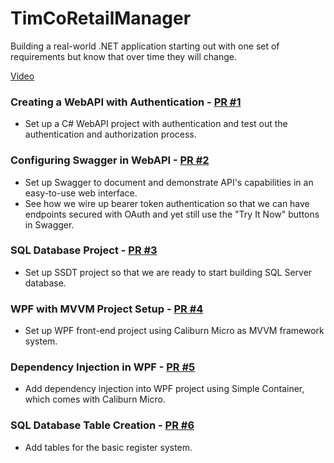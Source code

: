 # TimCoRetailManager
Building a real-world .NET application starting out with one set of requirements but know that over time they will change.

[Video](https://www.youtube.com/playlist?list=PLLWMQd6PeGY0bEMxObA6dtYXuJOGfxSPx)

### Creating a WebAPI with Authentication - [PR #1](https://github.com/albertospelta/TimCoRetailManager/pull/1)
* Set up a C# WebAPI project with authentication and test out the authentication and authorization process.

### Configuring Swagger in WebAPI - [PR #2](https://github.com/albertospelta/TimCoRetailManager/pull/2)
* Set up Swagger to document and demonstrate API's capabilities in an easy-to-use web interface. 
* See how we wire up bearer token authentication so that we can have endpoints secured with OAuth and yet still use the "Try It Now" buttons in Swagger.

### SQL Database Project - [PR #3](https://github.com/albertospelta/TimCoRetailManager/pull/3)
* Set up SSDT project so that we are ready to start building SQL Server database.

### WPF with MVVM Project Setup - [PR #4](https://github.com/albertospelta/TimCoRetailManager/pull/4)
* Set up WPF front-end project using Caliburn Micro as MVVM framework system.

### Dependency Injection in WPF - [PR #5](https://github.com/albertospelta/TimCoRetailManager/pull/5)
* Add dependency injection into  WPF project using Simple Container, which comes with Caliburn Micro.

### SQL Database Table Creation - [PR #6](https://github.com/albertospelta/TimCoRetailManager/pull/6)
* Add tables for the basic register system.
